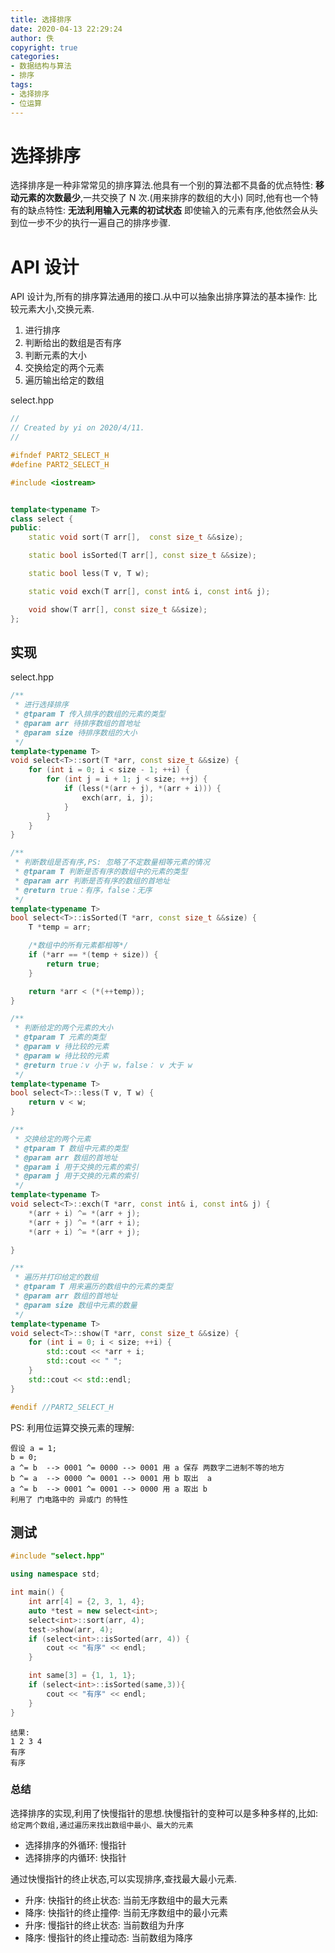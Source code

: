 ```yaml
---
title: 选择排序
date: 2020-04-13 22:29:24
author: 佚
copyright: true
categories: 
- 数据结构与算法
- 排序
tags:
- 选择排序
- 位运算
---
```

# 选择排序
选择排序是一种非常常见的排序算法.他具有一个别的算法都不具备的优点特性:
**移动元素的次数最少**,一共交换了 N 次.(用来排序的数组的大小)
同时,他有也一个特有的缺点特性:
**无法利用输入元素的初试状态** 即使输入的元素有序,他依然会从头到位一步不少的执行一遍自己的排序步骤.

<!--more-->
# API 设计

API 设计为,所有的排序算法通用的接口.从中可以抽象出排序算法的基本操作: 比较元素大小,交换元素.

1. 进行排序
2. 判断给出的数组是否有序
3. 判断元素的大小
4. 交换给定的两个元素
5. 遍历输出给定的数组

select.hpp
```C++
//
// Created by yi on 2020/4/11.
//

#ifndef PART2_SELECT_H
#define PART2_SELECT_H

#include <iostream>


template<typename T>
class select {
public:
    static void sort(T arr[],  const size_t &&size);

    static bool isSorted(T arr[], const size_t &&size);

    static bool less(T v, T w);

    static void exch(T arr[], const int& i, const int& j);

    void show(T arr[], const size_t &&size);
};
```

## 实现
select.hpp
```C++
/**
 * 进行选择排序
 * @tparam T 传入排序的数组的元素的类型
 * @param arr 待排序数组的首地址
 * @param size 待排序数组的大小
 */
template<typename T>
void select<T>::sort(T *arr, const size_t &&size) {
    for (int i = 0; i < size - 1; ++i) {
        for (int j = i + 1; j < size; ++j) {
            if (less(*(arr + j), *(arr + i))) {
                exch(arr, i, j);
            }
        }
    }
}

/**
 * 判断数组是否有序,PS: 忽略了不定数量相等元素的情况
 * @tparam T 判断是否有序的数组中的元素的类型
 * @param arr 判断是否有序的数组的首地址
 * @return true：有序，false：无序
 */
template<typename T>
bool select<T>::isSorted(T *arr, const size_t &&size) {
    T *temp = arr;

    /*数组中的所有元素都相等*/
    if (*arr == *(temp + size)) {
        return true;
    }

    return *arr < (*(++temp));
}

/**
 * 判断给定的两个元素的大小
 * @tparam T 元素的类型
 * @param v 待比较的元素
 * @param w 待比较的元素
 * @return true：v 小于 w，false： v 大于 w
 */
template<typename T>
bool select<T>::less(T v, T w) {
    return v < w;
}

/**
 * 交换给定的两个元素
 * @tparam T 数组中元素的类型
 * @param arr 数组的首地址
 * @param i 用于交换的元素的索引
 * @param j 用于交换的元素的索引
 */
template<typename T>
void select<T>::exch(T *arr, const int& i, const int& j) {
    *(arr + i) ^= *(arr + j);
    *(arr + j) ^= *(arr + i);
    *(arr + i) ^= *(arr + j);

}

/**
 * 遍历并打印给定的数组
 * @tparam T 用来遍历的数组中的元素的类型
 * @param arr 数组的首地址
 * @param size 数组中元素的数量
 */
template<typename T>
void select<T>::show(T *arr, const size_t &&size) {
    for (int i = 0; i < size; ++i) {
        std::cout << *arr + i;
        std::cout << " ";
    }
    std::cout << std::endl;
}

#endif //PART2_SELECT_H
```
PS:
利用位运算交换元素的理解:
```
假设 a = 1;
b = 0;
a ^= b  --> 0001 ^= 0000 --> 0001 用 a 保存 两数字二进制不等的地方
b ^= a  --> 0000 ^= 0001 --> 0001 用 b 取出  a
a ^= b  --> 0001 ^= 0001 --> 0000 用 a 取出 b
利用了 门电路中的 异或门 的特性
```

## 测试
```C++
#include "select.hpp"

using namespace std;

int main() {
    int arr[4] = {2, 3, 1, 4};
    auto *test = new select<int>;
    select<int>::sort(arr, 4);
    test->show(arr, 4);
    if (select<int>::isSorted(arr, 4)) {
        cout << "有序" << endl;
    }

    int same[3] = {1, 1, 1};
    if (select<int>::isSorted(same,3)){
        cout << "有序" << endl;
    }
}
```

```
结果:
1 2 3 4
有序
有序
```

### 总结
选择排序的实现,利用了快慢指针的思想.快慢指针的变种可以是多种多样的,比如:
`给定两个数组,通过遍历来找出数组中最小、最大的元素`
- 选择排序的外循环: 慢指针
- 选择排序的内循环: 快指针

通过快慢指针的终止状态,可以实现排序,查找最大最小元素.
- 升序: 快指针的终止状态: 当前无序数组中的最大元素
- 降序: 快指针的终止撞停: 当前无序数组中的最小元素
- 升序: 慢指针的终止状态: 当前数组为升序
- 降序: 慢指针的终止撞动态: 当前数组为降序
